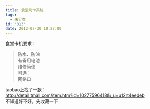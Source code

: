```yaml
---
title: 食堂刷卡系统
tags:
  - 未分类
id: '313'
date: 2012-07-30 10:27:00
---
```


食堂卡机要求：  

> 防水、防油  
> 有备用电池  
> 维修简便  
> 可选：  
> 网络口  
>   

taobao上找了一款：  
http://detail.tmall.com/item.htm?id=10277596418&\_u=u12rt4eedeb  
不知道好不好，先收藏一下